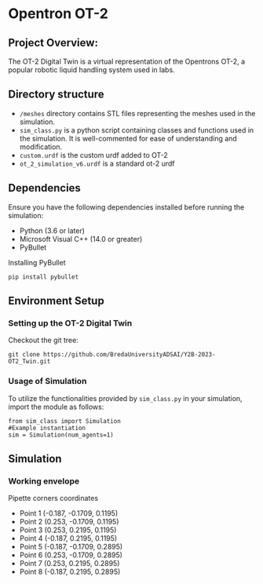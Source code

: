 # Opentron OT-2

## Project Overview:

The OT-2 Digital Twin is a virtual representation of the Opentrons OT-2, a popular robotic liquid handling system used in labs.

## Directory structure

* `/meshes` directory contains STL files representing the meshes used in the simulation.
* `sim_class.py` is a python script containing classes and functions used in the simulation. It is well-commented for ease of understanding and modification. 
* `custom.urdf` is the custom urdf added to OT-2
* `ot_2_simulation_v6.urdf` is a standard ot-2 urdf

## Dependencies
Ensure you have the following dependencies installed before running the simulation:

- Python (3.6 or later)
- Microsoft Visual C++ (14.0 or greater)
- PyBullet

Installing PyBullet 
```
pip install pybullet
```

## Environment Setup
### Setting up the OT-2 Digital Twin ### 

Checkout the git tree:
```
git clone https://github.com/BredaUniversityADSAI/Y2B-2023-OT2_Twin.git
```

### Usage of Simulation
To utilize the functionalities provided by `sim_class.py` in your simulation, import the module as follows:

```
from sim_class import Simulation
#Example instantiation
sim = Simulation(num_agents=1)
```

## Simulation
### Working envelope 
Pipette corners coordinates
* Point 1 (-0.187, -0.1709, 0.1195)
* Point 2 (0.253, -0.1709, 0.1195)
* Point 3 (0.253, 0.2195, 0.1195)
* Point 4 (-0.187, 0.2195, 0.1195)
* Point 5 (-0.187, -0.1709, 0.2895)
* Point 6 (0.253, -0.1709, 0.2895)
* Point 7 (0.253, 0.2195, 0.2895)
* Point 8 (-0.187, 0.2195, 0.2895)

